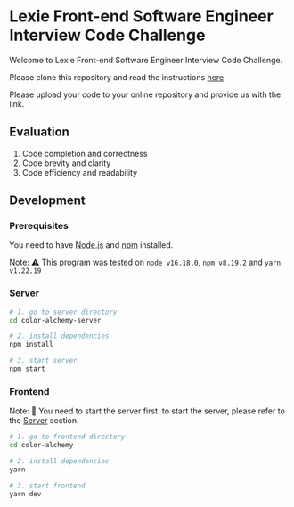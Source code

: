 # Lexie Front-end Software Engineer Interview Code Challenge

Welcome to Lexie Front-end Software Engineer Interview Code Challenge.

Please clone this repository and read the instructions [here](https://hackmd.io/@gd_dVYF0STqPqMLWkxnd6A/Byrxur5At).

Please upload your code to your online repository and provide us with the link.

## Evaluation

1. Code completion and correctness
2. Code brevity and clarity
3. Code efficiency and readability

## Development

### Prerequisites

You need to have [Node.js](https://nodejs.org/en/) and [npm](https://www.npmjs.com/) installed.

Note: ⚠️ This program was tested on `node v16.18.0`, `npm v8.19.2` and `yarn v1.22.19`

### Server

```bash
# 1. go to server directory
cd color-alchemy-server

# 2. install dependencies
npm install

# 3. start server
npm start
```

### Frontend

Note: 🚨 You need to start the server first. to start the server, please refer to the [Server](#server) section.

```bash
# 1. go to frontend directory
cd color-alchemy

# 2. install dependencies
yarn

# 3. start frontend
yarn dev
```